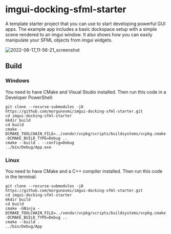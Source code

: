 # imgui-docking-sfml-starter
A template starter project that you can use to start developing powerful GUI apps. The example app includes a basic dockspace setup with a simple scene rendered to an imgui window. It also shows how you can easily manipulate your SFML objects from imgui widgets.

![2022-06-17_11-56-21_screenshot](https://user-images.githubusercontent.com/48750724/174264690-48a9e0e2-62d4-41cc-a2ec-a12c935410b6.png)


## Build

### Windows
You need to have CMake and Visual Studio installed. Then run this code in a Developer PowerShell:

```
git clone --recurse-submodules -j8 https://github.com/morgunovmi/imgui-docking-sfml-starter.git
cd imgui-docking-sfml-starter
mkdir build
cd build
cmake -DCMAKE_TOOLCHAIN_FILE=../vendor/vcpkg/scripts/buildsystems/vcpkg.cmake -DCMAKE_BUILD_TYPE=Debug ..
cmake --build . --config=Debug
../bin/Debug/App.exe
```

### Linux
You need to have CMake and a C++ compiler installed. Then run this code in the terminal:

```
git clone --recurse-submodules -j8 https://github.com/morgunovmi/imgui-docking-sfml-starter.git
cd imgui-docking-sfml-starter
mkdir build
cd build
cmake -GNinja -DCMAKE_TOOLCHAIN_FILE=../vendor/vcpkg/scripts/buildsystems/vcpkg.cmake -DCMAKE_BUILD_TYPE=Debug ..
cmake --build .
../bin/Debug/App
```
